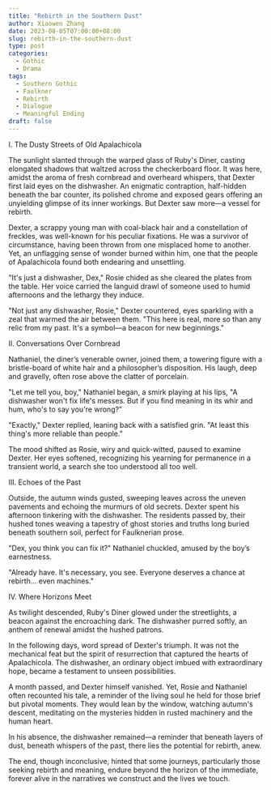 ```yaml
---
title: "Rebirth in the Southern Dust"
author: Xiaowen Zhang
date: 2023-08-05T07:00:00+08:00
slug: rebirth-in-the-southern-dust
type: post
categories:
  - Gothic
  - Drama
tags:
  - Southern Gothic
  - Faulkner
  - Rebirth
  - Dialogue
  - Meaningful Ending
draft: false
---
```


I. The Dusty Streets of Old Apalachicola

The sunlight slanted through the warped glass of Ruby's Diner, casting elongated shadows that waltzed across the checkerboard floor. It was here, amidst the aroma of fresh cornbread and overheard whispers, that Dexter first laid eyes on the dishwasher. An enigmatic contraption, half-hidden beneath the bar counter, its polished chrome and exposed gears offering an unyielding glimpse of its inner workings. But Dexter saw more—a vessel for rebirth.

Dexter, a scrappy young man with coal-black hair and a constellation of freckles, was well-known for his peculiar fixations. He was a survivor of circumstance, having been thrown from one misplaced home to another. Yet, an unflagging sense of wonder burned within him, one that the people of Apalachicola found both endearing and unsettling.

"It's just a dishwasher, Dex," Rosie chided as she cleared the plates from the table. Her voice carried the languid drawl of someone used to humid afternoons and the lethargy they induce.

"Not just any dishwasher, Rosie," Dexter countered, eyes sparkling with a zeal that warmed the air between them. "This here is real, more so than any relic from my past. It's a symbol—a beacon for new beginnings."

II. Conversations Over Cornbread

Nathaniel, the diner’s venerable owner, joined them, a towering figure with a bristle-board of white hair and a philosopher’s disposition. His laugh, deep and gravelly, often rose above the clatter of porcelain.

"Let me tell you, boy," Nathaniel began, a smirk playing at his lips, "A dishwasher won't fix life's messes. But if you find meaning in its whir and hum, who's to say you're wrong?"

"Exactly," Dexter replied, leaning back with a satisfied grin. "At least this thing's more reliable than people."

The mood shifted as Rosie, wiry and quick-witted, paused to examine Dexter. Her eyes softened, recognizing his yearning for permanence in a transient world, a search she too understood all too well.

III. Echoes of the Past

Outside, the autumn winds gusted, sweeping leaves across the uneven pavements and echoing the murmurs of old secrets. Dexter spent his afternoon tinkering with the dishwasher. The residents passed by, their hushed tones weaving a tapestry of ghost stories and truths long buried beneath southern soil, perfect for Faulknerian prose.

"Dex, you think you can fix it?" Nathaniel chuckled, amused by the boy’s earnestness.

"Already have. It's necessary, you see. Everyone deserves a chance at rebirth... even machines."

IV. Where Horizons Meet

As twilight descended, Ruby's Diner glowed under the streetlights, a beacon against the encroaching dark. The dishwasher purred softly, an anthem of renewal amidst the hushed patrons.

In the following days, word spread of Dexter's triumph. It was not the mechanical feat but the spirit of resurrection that captured the hearts of Apalachicola. The dishwasher, an ordinary object imbued with extraordinary hope, became a testament to unseen possibilities.

A month passed, and Dexter himself vanished. Yet, Rosie and Nathaniel often recounted his tale, a reminder of the living soul he held for those brief but pivotal moments. They would lean by the window, watching autumn's descent, meditating on the mysteries hidden in rusted machinery and the human heart.

In his absence, the dishwasher remained—a reminder that beneath layers of dust, beneath whispers of the past, there lies the potential for rebirth, anew.

The end, though inconclusive, hinted that some journeys, particularly those seeking rebirth and meaning, endure beyond the horizon of the immediate, forever alive in the narratives we construct and the lives we touch.